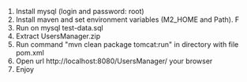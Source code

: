 1. Install mysql (login and password: root)
2. Install maven and set environment variables (M2_HOME and Path). F
3. Run on mysql test-data.sql
3. Extract UsersManager.zip
4. Run command "mvn clean package tomcat:run" in directory with file pom.xml
5. Open url http://localhost:8080/UsersManager/ your browser
6. Enjoy